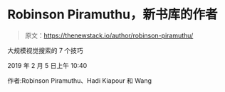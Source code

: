 # Robinson Piramuthu，新书库的作者

> 原文：<https://thenewstack.io/author/robinson-piramuthu/>

大规模视觉搜索的 7 个技巧

2019 年 2 月 5 日上午 10:40

作者:Robinson Piramuthu、Hadi Kiapour 和 Wang